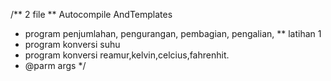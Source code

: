 /** 2 file
** Autocompile AndTemplates
* program penjumlahan, pengurangan, pembagian, pengalian,
** latihan 1
* program konversi suhu
* program konversi reamur,kelvin,celcius,fahrenhit.
* @parm args
*/